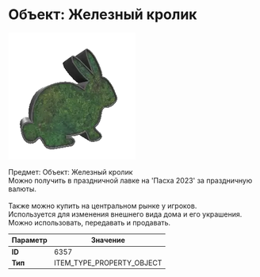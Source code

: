 # Объект: Железный кролик

![Item Image](../img/6357.webp?raw=true)

Предмет: Объект: Железный кролик<br>Можно получить в праздничной лавке на 'Пасха 2023' за праздничную валюты.<br><br>Также можно купить на центральном рынке у игроков.<br>Используется для изменения внешнего вида дома и его украшения.<br>Можно использовать, передавать и продавать.


| Параметр | Значение |
|----------|----------|
| **ID** | 6357 |
| **Тип** | ITEM_TYPE_PROPERTY_OBJECT |

